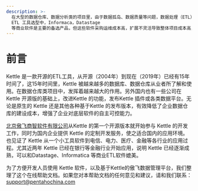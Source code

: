 ```yaml
---
description: >-
  在大型的数据仓库、数据分析类的项目里，由于数据孤岛、数据质量等问题，数据处理（ETL）工作比较繁重，往往占项目一半或以上的时间，因此是否有一个稳定的、易用的、高性能、可扩展的ETL工具，影响到项目的成败。在
  ETL 工具选型中，Informaca，Datastage
  等商业软件是主要的备选产品，但这些软件采购运维成本高，扩展不灵活导致整体项目成本高，而Kettle 的出现让项目实施多了一个选择。
---
```


# 前言

Kettle 是一款开源的ETL工具，从开源（2004年）到现在（2019年）已经有15年时间了，这15年时间里，Kettle 被越来越多的数据库、数据仓库从业者所了解和使用。在数据仓库类项目中，发挥着越来越大的作用。另外国内也有一些公司在 Kettle 开源版的基础上，改进Kettle 的功能，发布Kettle 插件或各类数据平台。无论是原生的 Kettle 还是其他各种基于Kettle 的发布版本，有效降低了企业数据仓库的建设成本，增强了企业对底层软件的自主可控能力。

[北京傲飞商智软件有限公司](http://www.doetl.com)从Kettle 的第一个开源版本就开始参与 Kettle 的开发工作，同时为国内企业提供 Kettle 的定制开发服务，使之适合国内的应用环境。也见证了 Kettle 从一个小工具软件到电信、电力、医疗、金融等各行业的应用过程。尤其近两年 Kettle 已经在银行等金融行业开始应用，说明 Kettle 已经逐渐成熟，可以和Datastage、Informatica 等商业ETL软件媲美。

为了方便开发人员使用 Kettle 软件，以及基于Kettle的傲飞数据管理平台，我们整理了这个在线帮助文档。如果您对本帮助文档的任何意见和建议，请和我们联系：support@pentahochina.com
